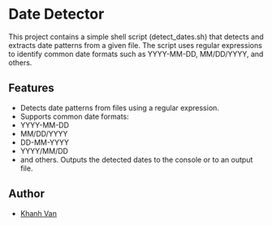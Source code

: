 
# Date Detector

This project contains a simple shell script (detect_dates.sh) that detects and extracts date patterns from a given file. The script uses regular expressions to identify common date formats such as YYYY-MM-DD, MM/DD/YYYY, and others.

## Features
- Detects date patterns from files using a regular expression.
- Supports common date formats:
 - YYYY-MM-DD
- MM/DD/YYYY
- DD-MM-YYYY
- YYYY/MM/DD
- and others.
Outputs the detected dates to the console or to an output file.

## Author
- [Khanh Van](https://www.github.com/kvan278)
